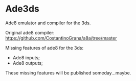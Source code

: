 # Ade3ds
Ade8 emulator and compiler for the 3ds.

Original ade8 compiler:
https://github.com/CostantinoGrana/a8a/tree/master

Missing features of ade8 for the 3ds:
- Ade8 inputs;
- Ade8 outputs;

These missing features will be published someday...maybe.
